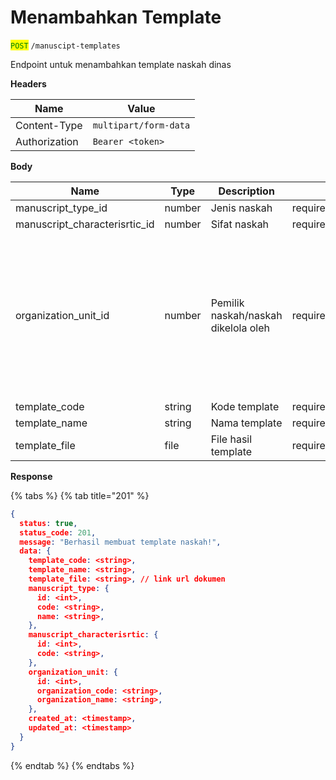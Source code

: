 # Menambahkan Template

<mark style="color:green;">`POST`</mark> `/manuscipt-templates`

Endpoint untuk menambahkan template naskah dinas

**Headers**

| Name          | Value                 |
| ------------- | --------------------- |
| Content-Type  | `multipart/form-data` |
| Authorization | `Bearer <token>`      |

**Body**

| Name                            | Type   | Description                         | Validation                                               | Catatan                                                                                                                              |
| ------------------------------- | ------ | ----------------------------------- | -------------------------------------------------------- | ------------------------------------------------------------------------------------------------------------------------------------ |
| manuscript\_type\_id            | number | Jenis naskah                        | required\|number\|exists:manuscript\_types.id            |                                                                                                                                      |
| manuscript\_characterisrtic\_id | number | Sifat naskah                        | required\|number\|exists:manuscript\_characterisrtics.id |                                                                                                                                      |
| organization\_unit\_id          | number | Pemilik naskah/naskah dikelola oleh | required\|number\|exists:organization\_units.id          | Berdasarkan permission. kalau dikasih akses untuk ada pemilihan maka ambil dari inputan. kalau tidak ada, ambil dari user yang login |
| template\_code                  | string | Kode template                       | required\|string\|max:100\|unique                        |                                                                                                                                      |
| template\_name                  | string | Nama template                       | required\|string\|max:255                                |                                                                                                                                      |
| template\_file                  | file   | File hasil template                 | required\|file\|max:50MB\|mimes:docx,pdf                 |                                                                                                                                      |

**Response**

{% tabs %}
{% tab title="201" %}
```json
{
  status: true,
  status_code: 201,
  message: "Berhasil membuat template naskah!",
  data: {
    template_code: <string>,
    template_name: <string>,
    template_file: <string>, // link url dokumen
    manuscript_type: {
      id: <int>,
      code: <string>,
      name: <string>,
    },
    manuscript_characterisrtic: {
      id: <int>,
      code: <string>,
    },
    organization_unit: {
      id: <int>,
      organization_code: <string>,
      organization_name: <string>,
    },
    created_at: <timestamp>,
    updated_at: <timestamp>
  }
}
```
{% endtab %}
{% endtabs %}
